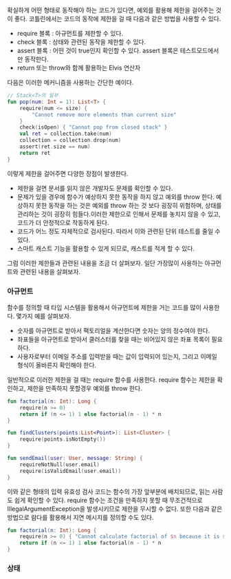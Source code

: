 확실하게 어떤 형태로 동작해야 하는 코드가 있다면, 예외를 활용해 제한을 걸어주는 것이 좋다. 코틀린에서는 코드의 동작에 제한을 걸 때 다음과 같은 방법을 사용할 수 있다.

- require 블록 : 아규먼트를 제한할 수 있다.
- check 블록 : 상태와 관련된 동작을 제한할 수 있다.
- assert 블록 : 어떤 것이 true인지 확인할 수 있다. assert 블록은 테스트모드에서만 동작한다.
- return 또는 throw와 함께 활용하는 Elvis 연산자

다음은 이러한 메커니즘을 사용하는 간단한 예이다.

```kotlin
// Stack<T>의 일부
fun pop(num: Int = 1): List<T> {
	require(num <= size) {
		"Cannot remove more elements than current size"
	}
	check(isOpen) { "Cannot pop from closed stack" }
	val ret = collection.take(num)
	collection = collection.drop(num)
	assert(ret.size == num)
	return ret
}
```

이렇게 제한을 걸어주면 다양한 장점이 발생한다.

- 제한을 걸면 문서를 읽지 않은 개발자도 문제를 확인할 수 있다.
- 문제가 있을 경우에 함수가 예상하지 못한 동작을 하지 않고 예외를 throw 한다. 예상하지 못한 동작을 하는 것은 예외를 throw 하는 것 보다 굉장히 위험하며, 상태를 관리하는 것이 굉장히 힘들다.이러한 제한으로 인해서 문제를 놓치지 않을 수 있고, 코드가 더 안정적으로 작동하게 된다.
- 코드가 어느 정도 자체적으로 검사된다. 따라서 이와 관련된 단위 테스트를 줄일 수 있다.
- 스마트 캐스트 기능을 활용할 수 있게 되므로, 캐스트를 적게 할 수 있다.

그럼 이러한 제한들과 관련된 내용을 조금 더 살펴보자. 일단 가장많이 사용하는 아규먼트와 관련된 내용을 살펴보자.

### 아규먼트

함수를 정의할 때 타입 시스템을 활용해서 아규먼트에 제한을 거는 코드를 많이 사용한다. 몇가지 예를 살펴보자.

- 숫자를 아규먼트로 받아서 팩토리얼을 계산한다면 숫자는 양의 정수여야 한다.
- 좌표들을 아규먼트로 받아서 클러스터를 찾을 때는 비어있지 않은 좌표 목록이 필요하다.
- 사용자로부터 이메일 주소를 입력받을 때는 값이 입력되어 있는지, 그리고 이메일 형식이 올바른지 확인해야 한다.

일반적으로 이러한 제한을 걸 때는 require 함수를 사용한다. require 함수는 제한을 확인하고, 제한을 만족하지 못할경우 예외를 throw 한다.

```kotlin
fun factorial(n: Int): Long {
	require(n >= 0)
	return if (n <= 1) 1 else factorial(n - 1) * n
}

fun findClusters(points:List<Point>): List<Cluster> {
	require(points.isNotEmpty())
}

fun sendEmail(user: User, message: String) {
	requireNotNull(user.email)
	require(isValidEmail(user.email))
}
```

이와 같은 형태의 입력 유효성 검사 코드는 함수의 가장 앞부분에 배치되므로, 읽는 사람도 쉽게 확인할 수 있다. require 함수는 조건을 만족하지 못할 때 무조건적으로 IllegalArgumentException을 발생시키므로 제한을 무시할 수 없다. 또한 다음과 같은 방법으로 람다를 활용해서 지연 메시지를 정의할 수도 있다.

```kotlin
fun factorial(n: Int): Long {
	require(n >= 0) { "Cannot calculate factorial of $n because it is smaller than 0" }
	return if (n <= 1) 1 else factorial(n - 1) * n
}
```

### 상태